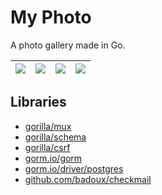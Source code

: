 # My Photo

A photo gallery made in Go.

|  ![](https://user-images.githubusercontent.com/6123841/144724532-7583427d-d051-45a1-882f-41ff6c10b2f0.png)  |  ![](https://user-images.githubusercontent.com/6123841/144724524-aa00ac33-1014-41c8-9964-a1606390e4c8.png) | ![](https://user-images.githubusercontent.com/6123841/144724528-c5b961cc-707a-4776-9baf-c1607ac93f04.png)  | ![](https://user-images.githubusercontent.com/6123841/144724529-3b3ae45e-a317-45d9-8390-592b306fbc3b.png)  |
|---|---|---|---|

## Libraries

- [gorilla/mux](https://github.com/gorilla/mux)
- [gorilla/schema](https://github.com/gorilla/schema)
- [gorilla/csrf](https://github.com/gorilla/csrf)
- [gorm.io/gorm](https://github.com/go-gorm/gorm)
- [gorm.io/driver/postgres](https://github.com/go-gorm/postgres)
- [github.com/badoux/checkmail](https://github.com/badoux/checkmail)
